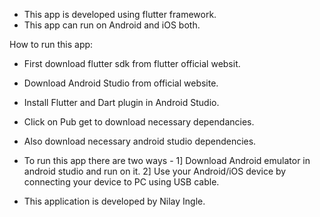 * This app is developed using flutter framework.
* This app can run on Android and iOS both.

How to run this app:
* First download flutter sdk from flutter official websit.
* Download Android Studio from official website.
* Install Flutter and Dart plugin in Android Studio.
* Click on Pub get to download necessary dependancies.
* Also download necessary android studio dependencies.
* To run this app there are two ways - 
  1] Download Android emulator in android studio and run on it.
  2] Use your Android/iOS device by connecting your device to PC using USB cable.

* This application is developed by Nilay Ingle.